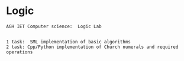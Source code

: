 # Logic
	AGH IET Computer science:  Logic Lab


	1 task:  SML implementation of basic algorithms
	2 task: Cpp/Python implementation of Church numerals and required operations

